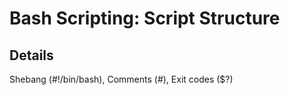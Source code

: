 # Bash Scripting: Script Structure

## Details
Shebang (#!/bin/bash), Comments (#), Exit codes ($?)
